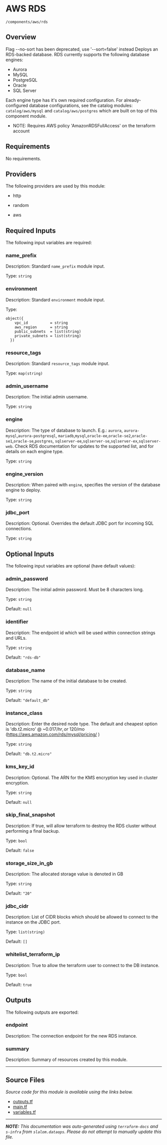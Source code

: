
# AWS RDS

`/components/aws/rds`

## Overview


Flag --no-sort has been deprecated, use '--sort=false' instead
Deploys an RDS-backed database. RDS currently supports the following database engines:
* Aurora
* MySQL
* PostgreSQL
* Oracle
* SQL Server

Each engine type has it's own required configuration. For already-configured database
configurations, see the catalog modules: `catalog/aws/mysql` and `catalog/aws/postgres`
which are built on top of this component module.

* NOTE: Requires AWS policy 'AmazonRDSFullAccess' on the terraform account

## Requirements

No requirements.

## Providers

The following providers are used by this module:

- http

- random

- aws

## Required Inputs

The following input variables are required:

### name\_prefix

Description: Standard `name_prefix` module input.

Type: `string`

### environment

Description: Standard `environment` module input.

Type:

```hcl
object({
    vpc_id          = string
    aws_region      = string
    public_subnets  = list(string)
    private_subnets = list(string)
  })
```

### resource\_tags

Description: Standard `resource_tags` module input.

Type: `map(string)`

### admin\_username

Description: The initial admin username.

Type: `string`

### engine

Description: The type of database to launch. E.g.: `aurora`, `aurora-mysql`,`aurora-postgresql`,
`mariadb`,`mysql`,`oracle-ee`,`oracle-se2`,`oracle-se1`,`oracle-se`,`postgres`,
`sqlserver-ee`,`sqlserver-se`,`sqlserver-ex`,`sqlserver-web`.
Check RDS documentation for updates to the supported list, and for details on each engine type.

Type: `string`

### engine\_version

Description: When paired with `engine`, specifies the version of the database engine to deploy.

Type: `string`

### jdbc\_port

Description: Optional. Overrides the default JDBC port for incoming SQL connections.

Type: `string`

## Optional Inputs

The following input variables are optional (have default values):

### admin\_password

Description: The initial admin password. Must be 8 characters long.

Type: `string`

Default: `null`

### identifier

Description: The endpoint id which will be used within connection strings and URLs.

Type: `string`

Default: `"rds-db"`

### database\_name

Description: The name of the initial database to be created.

Type: `string`

Default: `"default_db"`

### instance\_class

Description: Enter the desired node type. The default and cheapest option is 'db.t2.micro' @ ~$0.017/hr, or ~$120/mo (https://aws.amazon.com/rds/mysql/pricing/ )

Type: `string`

Default: `"db.t2.micro"`

### kms\_key\_id

Description: Optional. The ARN for the KMS encryption key used in cluster encryption.

Type: `string`

Default: `null`

### skip\_final\_snapshot

Description: If true, will allow terraform to destroy the RDS cluster without performing a final backup.

Type: `bool`

Default: `false`

### storage\_size\_in\_gb

Description: The allocated storage value is denoted in GB

Type: `string`

Default: `"20"`

### jdbc\_cidr

Description: List of CIDR blocks which should be allowed to connect to the instance on the JDBC port.

Type: `list(string)`

Default: `[]`

### whitelist\_terraform\_ip

Description: True to allow the terraform user to connect to the DB instance.

Type: `bool`

Default: `true`

## Outputs

The following outputs are exported:

### endpoint

Description: The connection endpoint for the new RDS instance.

### summary

Description: Summary of resources created by this module.

---------------------

## Source Files

_Source code for this module is available using the links below._

* [outputs.tf](https://github.com/slalom-ggp/dataops-infra/tree/main//components/aws/rds/outputs.tf)
* [main.tf](https://github.com/slalom-ggp/dataops-infra/tree/main//components/aws/rds/main.tf)
* [variables.tf](https://github.com/slalom-ggp/dataops-infra/tree/main//components/aws/rds/variables.tf)

---------------------

_**NOTE:** This documentation was auto-generated using
`terraform-docs` and `s-infra` from `slalom.dataops`.
Please do not attempt to manually update this file._
